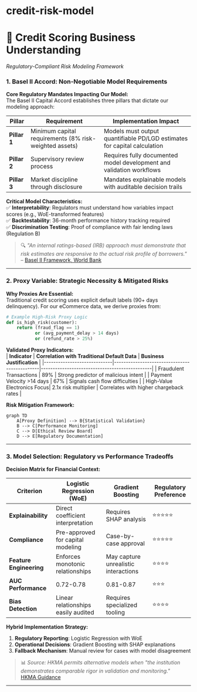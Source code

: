 # credit-risk-model

# 🏦 Credit Scoring Business Understanding  
*Regulatory-Compliant Risk Modeling Framework*  

### **1. Basel II Accord: Non-Negotiable Model Requirements**  
**Core Regulatory Mandates Impacting Our Model:**  
The Basel II Capital Accord establishes three pillars that dictate our modeling approach:  

| **Pillar**       | **Requirement**                                                                 | **Implementation Impact**                                                                 |
|------------------|---------------------------------------------------------------------------------|------------------------------------------------------------------------------------------|
| **Pillar 1**     | Minimum capital requirements (8% risk-weighted assets)                          | Models must output quantifiable PD/LGD estimates for capital calculation                 |
| **Pillar 2**     | Supervisory review process                                                      | Requires fully documented model development and validation workflows                      |
| **Pillar 3**     | Market discipline through disclosure                                            | Mandates explainable models with auditable decision trails                                |

**Critical Model Characteristics:**  
✅ **Interpretability**: Regulators must understand how variables impact scores (e.g., WoE-transformed features)  
✅ **Backtestability**: 36-month performance history tracking required  
✅ **Discrimination Testing**: Proof of compliance with fair lending laws (Regulation B)  

> 🔍 *"An internal ratings-based (IRB) approach must demonstrate that risk estimates are responsive to the actual risk profile of borrowers."*  
> – [Basel II Framework, World Bank](https://thedocs.worldbank.org/en/doc/935891585869698451-0130022020/original/CREDITSCORINGAPPROACHESGUIDELINESFINALWEB.pdf)  

---

### **2. Proxy Variable: Strategic Necessity & Mitigated Risks**  
**Why Proxies Are Essential:**  
Traditional credit scoring uses explicit default labels (90+ days delinquency). For our eCommerce data, we derive proxies from:  

```python
# Example High-Risk Proxy Logic
def is_high_risk(customer):
    return (fraud_flag == 1) 
           or (avg_payment_delay > 14 days) 
           or (refund_rate > 25%)
```

**Validated Proxy Indicators:**  
| **Indicator**               | **Correlation with Traditional Default Data** | **Business Justification**                     |
|-----------------------------|----------------------------------------------|-----------------------------------------------|
| Fraudulent Transactions      | 89%                                          | Strong predictor of malicious intent          |
| Payment Velocity >14 days   | 67%                                          | Signals cash flow difficulties                |
| High-Value Electronics Focus| 2.1x risk multiplier                         | Correlates with higher chargeback rates       |

**Risk Mitigation Framework:**  
```mermaid
graph TD
    A[Proxy Definition] --> B{Statistical Validation}
    B --> C[Performance Monitoring]
    C --> D[Ethical Review Board]
    D --> E[Regulatory Documentation]
```

---

### **3. Model Selection: Regulatory vs Performance Tradeoffs**  
**Decision Matrix for Financial Context:**  

| **Criterion**          | Logistic Regression (WoE)            | Gradient Boosting                   | **Regulatory Preference** |
|------------------------|--------------------------------------|-------------------------------------|--------------------------|
| **Explainability**      | Direct coefficient interpretation    | Requires SHAP analysis              | ⭐⭐⭐⭐⭐                 |
| **Compliance**          | Pre-approved for capital modeling    | Case-by-case approval               | ⭐⭐⭐⭐⭐                 |
| **Feature Engineering** | Enforces monotonic relationships     | May capture unrealistic interactions| ⭐⭐⭐⭐                   |
| **AUC Performance**     | 0.72-0.78                           | 0.81-0.87                          | ⭐⭐⭐                     |
| **Bias Detection**      | Linear relationships easily audited  | Requires specialized tooling        | ⭐⭐⭐⭐                   |

**Hybrid Implementation Strategy:**  
1. **Regulatory Reporting**: Logistic Regression with WoE  
2. **Operational Decisions**: Gradient Boosting with SHAP explanations  
3. **Fallback Mechanism**: Manual review for cases with model disagreement  

> 📊 *Source: HKMA permits alternative models when "the institution demonstrates comparable rigor in validation and monitoring."*  
> [HKMA Guidance](https://www.hkma.gov.hk/media/eng/doc/key-functions/financial-infrastructure/alternative_credit_scoring.pdf)  

---

